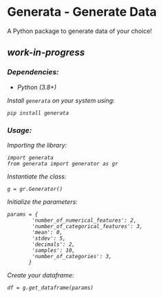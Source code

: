 # Generata - Generate Data

A Python package to generate data of your choice!

## <i> work-in-progress

### Dependencies:

+ Python (3.8+)


Install `generata` on your system using:

```
pip install generata
```


### Usage:

Importing the library: 

```
import generata
from generata import generator as gr
```


Instantiate the class:

```
g = gr.Generator()
```


Initialize the parameters:

```
params = {
        'number_of_numerical_features': 2,
        'number_of_categorical_features': 3,
        'mean': 0,
        'stdev': 5,
        'decimals': 2,
        'samples': 10,
        'number_of_categories': 3,
       }
```


Create your dataframe:

```
df = g.get_dataframe(params)
```


